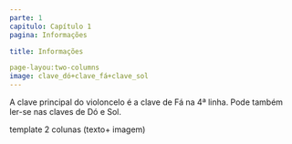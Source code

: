 ```yaml
---
parte: 1
capitulo: Capítulo 1
pagina: Informações

title: Informações

page-layou:two-columns
image: clave_dó+clave_fá+clave_sol
---
```


A clave principal do violoncelo é a clave de Fá na 4ª linha.
Pode também ler-se nas claves de Dó e Sol.
  
template 2 colunas (texto+ imagem)
